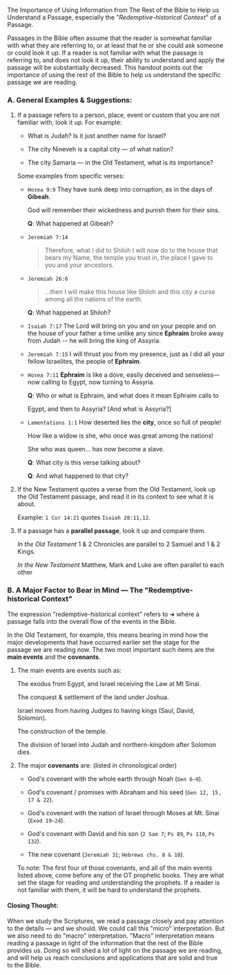 The Importance of Using Information from The Rest of the Bible to Help us Understand a Passage, especially the "_Redemptive-historical Context_" of a Passage.

Passages in the Bible often assume that the reader is somewhat familiar with what they are referring to, or at least that he or she could ask someone or could look it up. If a reader is not familiar with what the passage is referring to, and does not look it up, their ability to understand and apply the passage will be substantially decreased. This handout points out the importance of using the rest of the Bible to help us understand the specific passage we are reading.

### A. General Examples & Suggestions:

1. If a passage refers to a person, place, event or custom that you are not familiar with, look it up. For example:

   - What is Judah? Is it just another name for Israel?

   - The city Nineveh is a capital city — of what nation?

   - The city Samaria — in the Old Testament, what is its importance?

   Some examples from specific verses:

   - `Hosea 9:9`
      They have sunk deep into corruption, as in the days of **Gibeah**.

      God will remember their wickedness and punish them for their sins.

      **Q**: What happened at Gibeah?

   - `Jeremiah 7:14`
      > Therefore, what I did to Shiloh I will now do to the house that bears my Name, the temple you trust in, the place I gave to you and your ancestors.

   - `Jeremiah 26:6`
      > …then I will make this house like Shiloh and this city a curse among all the nations of the earth.

     **Q**: What happened at Shiloh?

   - `Isaiah 7:17`
     The Lord will bring on you and on your people and on the house of your father a time unlike any since **Ephraim** broke away from Judah -- he will bring the king of Assyria.

   - `Jeremiah 7:15`
     I will thrust you from my presence, just as I did all your fellow Israelites, the people of **Ephraim**.

   - `Hosea 7:11`
     **Ephraim** is like a dove, easily deceived and senseless— now calling to Egypt, now turning to Assyria.

     **Q**: Who or what is Ephraim, and what does it mean Ephraim calls to

     Egypt, and then to Assyria? [And what is Assyria?]

   - `Lamentations 1:1`
     How deserted lies the **city**, once so full of people!

     How like a widow is she, who once was great among the nations!

     She who was queen… has now become a slave.

     **Q**: What city is this verse talking about?

     **Q**: And what happened to that city?

2. If the New Testament quotes a verse from the Old Testament, look up the Old Testament passage, and read it in its context to see what it is about.

   Example: `1 Cor 14:21` quotes `Isaiah 28:11,12`.

3. If a passage has a **parallel passage**, look it up and compare them.

   _In the Old Testament_ 1 & 2 Chronicles are parallel to 2 Samuel and 1 & 2 Kings.

   _In the New Testament_ Matthew, Mark and Luke are often parallel to each other

### B. A Major Factor to Bear in Mind — The "Redemptive-historical Context"

The expression "redemptive-historical context" refers to ➜ where a passage falls into the overall flow of the events in the Bible.

In the Old Testament, for example, this means bearing in mind how the major developments that have occurred earlier set the stage for the passage we are reading now. The two most important such items are the **main events** and the **covenants**.

1. The main events are events such as:

   The exodus from Egypt, and Israel receiving the Law at Mt Sinai.

   The conquest & settlement of the land under Joshua.

   Israel moves from having Judges to having kings (Saul, David, Solomon).

   The construction of the temple.

   The division of Israel into Judah and northern-kingdom after Solomon dies.

2. The major **covenants** are: (listed in chronological order)

   - God's covenant with the whole earth through Noah (`Gen 6—9`).

   - God's covenant / promises with Abraham and his seed (`Gen 12, 15, 17 & 22`).

   - God's covenant with the nation of Israel through Moses at Mt. Sinai (`Exod 19—24`).

   - God's covenant with David and his son (`2 Sam 7`; `Ps 89`, `Ps 110`, `Ps 132`).

   - The new covenant (`Jeremiah 31`; `Hebrews chs. 8 & 10`).

   To note: The first four of those covenants, and all of the main events listed above, come before any of the OT prophetic books. They are what set the stage for reading and understanding the prophets. If a reader is not familiar with them, it will be hard to understand the prophets.

#### Closing Thought:

When we study the Scriptures, we read a passage closely and pay attention to the details — and we should. We could call this "micro" interpretation. But we also need to do "macro" interpretation. "Macro" interpretation means reading a passage in light of the information that the rest of the Bible provides us. Doing so will shed a lot of light on the passage we are reading, and will help us reach conclusions and applications that are solid and true to the Bible.
